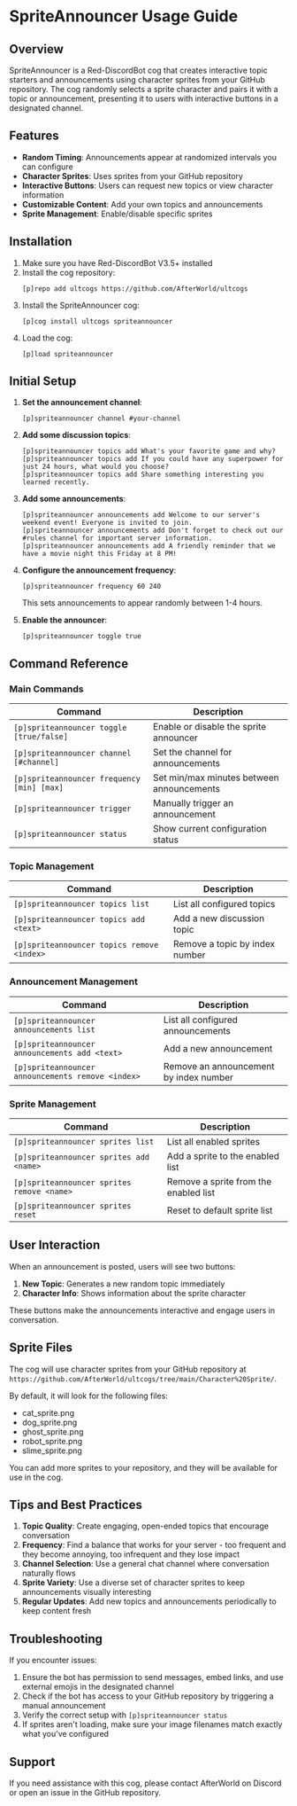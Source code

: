# SpriteAnnouncer Usage Guide

## Overview

SpriteAnnouncer is a Red-DiscordBot cog that creates interactive topic starters and announcements using character sprites from your GitHub repository. The cog randomly selects a sprite character and pairs it with a topic or announcement, presenting it to users with interactive buttons in a designated channel.

## Features

- **Random Timing**: Announcements appear at randomized intervals you can configure
- **Character Sprites**: Uses sprites from your GitHub repository
- **Interactive Buttons**: Users can request new topics or view character information
- **Customizable Content**: Add your own topics and announcements
- **Sprite Management**: Enable/disable specific sprites

## Installation

1. Make sure you have Red-DiscordBot V3.5+ installed
2. Install the cog repository:
   ```
   [p]repo add ultcogs https://github.com/AfterWorld/ultcogs
   ```
3. Install the SpriteAnnouncer cog:
   ```
   [p]cog install ultcogs spriteannouncer
   ```
4. Load the cog:
   ```
   [p]load spriteannouncer
   ```

## Initial Setup

1. **Set the announcement channel**:
   ```
   [p]spriteannouncer channel #your-channel
   ```

2. **Add some discussion topics**:
   ```
   [p]spriteannouncer topics add What's your favorite game and why?
   [p]spriteannouncer topics add If you could have any superpower for just 24 hours, what would you choose?
   [p]spriteannouncer topics add Share something interesting you learned recently.
   ```

3. **Add some announcements**:
   ```
   [p]spriteannouncer announcements add Welcome to our server's weekend event! Everyone is invited to join.
   [p]spriteannouncer announcements add Don't forget to check out our #rules channel for important server information.
   [p]spriteannouncer announcements add A friendly reminder that we have a movie night this Friday at 8 PM!
   ```

4. **Configure the announcement frequency**:
   ```
   [p]spriteannouncer frequency 60 240
   ```
   This sets announcements to appear randomly between 1-4 hours.

5. **Enable the announcer**:
   ```
   [p]spriteannouncer toggle true
   ```

## Command Reference

### Main Commands

| Command | Description |
|---------|-------------|
| `[p]spriteannouncer toggle [true/false]` | Enable or disable the sprite announcer |
| `[p]spriteannouncer channel [#channel]` | Set the channel for announcements |
| `[p]spriteannouncer frequency [min] [max]` | Set min/max minutes between announcements |
| `[p]spriteannouncer trigger` | Manually trigger an announcement |
| `[p]spriteannouncer status` | Show current configuration status |

### Topic Management

| Command | Description |
|---------|-------------|
| `[p]spriteannouncer topics list` | List all configured topics |
| `[p]spriteannouncer topics add <text>` | Add a new discussion topic |
| `[p]spriteannouncer topics remove <index>` | Remove a topic by index number |

### Announcement Management

| Command | Description |
|---------|-------------|
| `[p]spriteannouncer announcements list` | List all configured announcements |
| `[p]spriteannouncer announcements add <text>` | Add a new announcement |
| `[p]spriteannouncer announcements remove <index>` | Remove an announcement by index number |

### Sprite Management

| Command | Description |
|---------|-------------|
| `[p]spriteannouncer sprites list` | List all enabled sprites |
| `[p]spriteannouncer sprites add <name>` | Add a sprite to the enabled list |
| `[p]spriteannouncer sprites remove <name>` | Remove a sprite from the enabled list |
| `[p]spriteannouncer sprites reset` | Reset to default sprite list |

## User Interaction

When an announcement is posted, users will see two buttons:

1. **New Topic**: Generates a new random topic immediately
2. **Character Info**: Shows information about the sprite character

These buttons make the announcements interactive and engage users in conversation.

## Sprite Files

The cog will use character sprites from your GitHub repository at `https://github.com/AfterWorld/ultcogs/tree/main/Character%20Sprite/`. 

By default, it will look for the following files:
- cat_sprite.png
- dog_sprite.png
- ghost_sprite.png
- robot_sprite.png
- slime_sprite.png

You can add more sprites to your repository, and they will be available for use in the cog.

## Tips and Best Practices

1. **Topic Quality**: Create engaging, open-ended topics that encourage conversation
2. **Frequency**: Find a balance that works for your server - too frequent and they become annoying, too infrequent and they lose impact
3. **Channel Selection**: Use a general chat channel where conversation naturally flows
4. **Sprite Variety**: Use a diverse set of character sprites to keep announcements visually interesting
5. **Regular Updates**: Add new topics and announcements periodically to keep content fresh

## Troubleshooting

If you encounter issues:

1. Ensure the bot has permission to send messages, embed links, and use external emojis in the designated channel
2. Check if the bot has access to your GitHub repository by triggering a manual announcement
3. Verify the correct setup with `[p]spriteannouncer status`
4. If sprites aren't loading, make sure your image filenames match exactly what you've configured

## Support

If you need assistance with this cog, please contact AfterWorld on Discord or open an issue in the GitHub repository.
